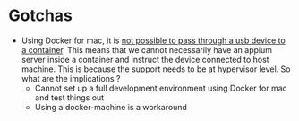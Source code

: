 # Gotchas

- Using Docker for mac, it is [not possible to pass through a usb device to a container](https://docs.docker.com/desktop/faqs/#can-i-pass-through-a-usb-device-to-a-container). This means that we cannot necessarily have an appium server inside a container and instruct the device connected to host machine. This is because the support needs to be at hypervisor level. So what are the implications ?
    - Cannot set up a full development environment using Docker for mac and test things out
    - Using a docker-machine is a workaround